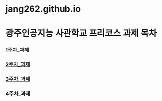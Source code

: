 # jang262.github.io
# 광주인공지능 사관학교 프리코스 과제 목차
### [1주차_과제](https://github.com/jang262/jang262.github.io/blob/master/1%EC%A3%BC%EC%B0%A8_%EA%B3%BC%EC%A0%9C.ipynb)  
### [2주차_과제](https://nbviewer.jupyter.org/github/jang262/jang262.github.io/blob/master/2%E1%84%8C%E1%85%AE%E1%84%8E%E1%85%A1_%E1%84%80%E1%85%AA%E1%84%8C%E1%85%A6.ipynb)  
### [3주차_과제](https://github.com/jang262/jang262.github.io/blob/master/3%EC%A3%BC%EC%B0%A8_%EA%B3%BC%EC%A0%9C.ipynb)  
### [4주차_과제](https://github.com/jang262/jang262.github.io/blob/master/4%EC%A3%BC%EC%B0%A8_%EA%B3%BC%EC%A0%9C.ipynb)  

